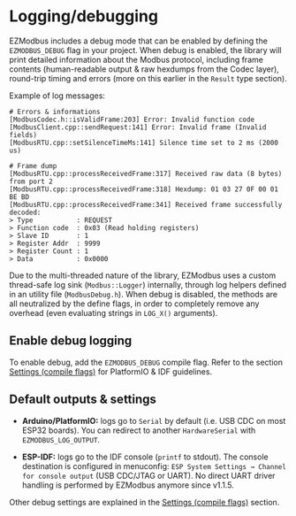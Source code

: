 # Logging/debugging

EZModbus includes a debug mode that can be enabled by defining the `EZMODBUS_DEBUG` flag in your project. When debug is enabled, the library will print detailed information about the Modbus protocol, including frame contents (human-readable output & raw hexdumps from the Codec layer), round-trip timing and errors (more on this earlier in the `Result` type section).

Example of log messages:
```
# Errors & informations
[ModbusCodec.h::isValidFrame:203] Error: Invalid function code
[ModbusClient.cpp::sendRequest:141] Error: Invalid frame (Invalid fields)
[ModbusRTU.cpp::setSilenceTimeMs:141] Silence time set to 2 ms (2000 us)

# Frame dump
[ModbusRTU.cpp::processReceivedFrame:317] Received raw data (8 bytes) from port 2
[ModbusRTU.cpp::processReceivedFrame:318] Hexdump: 01 03 27 0F 00 01 BE BD 
[ModbusRTU.cpp::processReceivedFrame:341] Received frame successfully decoded:
> Type           : REQUEST
> Function code  : 0x03 (Read holding registers)
> Slave ID       : 1
> Register Addr  : 9999
> Register Count : 1
> Data           : 0x0000 
```

Due to the multi-threaded nature of the library, EZModbus uses a custom thread-safe log sink (`Modbus::Logger`) internally, through log helpers defined in an utility file (`ModbusDebug.h`). When debug is disabled, the methods are all neutralized by the define flags, in order to completely remove any overhead (even evaluating strings in `LOG_X()` arguments).

## Enable debug logging

To enable debug, add the `EZMODBUS_DEBUG` compile flag. Refer to the section [Settings (compile flags)](../40-additional-resources/401-settings-compile-flags.md) for PlatformIO & IDF guidelines.

## Default outputs & settings

- **Arduino/PlatformIO:** logs go to `Serial` by default (i.e. USB CDC on most ESP32 boards). You can redirect to another `HardwareSerial` with `EZMODBUS_LOG_OUTPUT`.

- **ESP-IDF:** logs go to the IDF console (`printf` to stdout). The console destination is configured in menuconfig: `ESP System Settings → Channel for console output` (USB CDC/JTAG or UART). No direct UART driver handling is performed by EZModbus anymore since v1.1.5.

Other debug settings are explained in the [Settings (compile flags)](../40-additional-resources/401-settings-compile-flags.md) section.